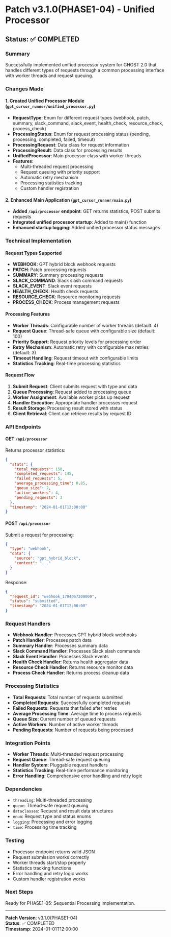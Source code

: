 # Patch v3.1.0(PHASE1-04) - Unified Processor

## Status: ✅ COMPLETED

### Summary
Successfully implemented unified processor system for GHOST 2.0 that handles different types of requests through a common processing interface with worker threads and request queuing.

### Changes Made

#### 1. Created Unified Processor Module (`gpt_cursor_runner/unified_processor.py`)
- **RequestType**: Enum for different request types (webhook, patch, summary, slack_command, slack_event, health_check, resource_check, process_check)
- **ProcessingStatus**: Enum for request processing status (pending, processing, completed, failed, timeout)
- **ProcessingRequest**: Data class for request information
- **ProcessingResult**: Data class for processing results
- **UnifiedProcessor**: Main processor class with worker threads
- **Features**:
  - Multi-threaded request processing
  - Request queuing with priority support
  - Automatic retry mechanism
  - Processing statistics tracking
  - Custom handler registration

#### 2. Enhanced Main Application (`gpt_cursor_runner/main.py`)
- **Added `/api/processor` endpoint**: GET returns statistics, POST submits requests
- **Integrated unified processor startup**: Added to main() function
- **Enhanced startup logging**: Added unified processor status messages

### Technical Implementation

#### Request Types Supported
- **WEBHOOK**: GPT hybrid block webhook requests
- **PATCH**: Patch processing requests
- **SUMMARY**: Summary processing requests
- **SLACK_COMMAND**: Slack slash command requests
- **SLACK_EVENT**: Slack event requests
- **HEALTH_CHECK**: Health check requests
- **RESOURCE_CHECK**: Resource monitoring requests
- **PROCESS_CHECK**: Process management requests

#### Processing Features
- **Worker Threads**: Configurable number of worker threads (default: 4)
- **Request Queue**: Thread-safe queue with configurable size (default: 100)
- **Priority Support**: Request priority levels for processing order
- **Retry Mechanism**: Automatic retry with configurable max retries (default: 3)
- **Timeout Handling**: Request timeout with configurable limits
- **Statistics Tracking**: Real-time processing statistics

#### Request Flow
1. **Submit Request**: Client submits request with type and data
2. **Queue Processing**: Request added to processing queue
3. **Worker Assignment**: Available worker picks up request
4. **Handler Execution**: Appropriate handler processes request
5. **Result Storage**: Processing result stored with status
6. **Client Retrieval**: Client can retrieve results by request ID

### API Endpoints

#### GET `/api/processor`
Returns processor statistics:
```json
{
  "stats": {
    "total_requests": 150,
    "completed_requests": 145,
    "failed_requests": 5,
    "average_processing_time": 0.85,
    "queue_size": 2,
    "active_workers": 4,
    "pending_requests": 3
  },
  "timestamp": "2024-01-01T12:00:00"
}
```

#### POST `/api/processor`
Submit a request for processing:
```json
{
  "type": "webhook",
  "data": {
    "source": "gpt_hybrid_block",
    "content": "..."
  }
}
```

Response:
```json
{
  "request_id": "webhook_1704067200000",
  "status": "submitted",
  "timestamp": "2024-01-01T12:00:00"
}
```

### Request Handlers
- **Webhook Handler**: Processes GPT hybrid block webhooks
- **Patch Handler**: Processes patch data
- **Summary Handler**: Processes summary data
- **Slack Command Handler**: Processes Slack slash commands
- **Slack Event Handler**: Processes Slack events
- **Health Check Handler**: Returns health aggregator data
- **Resource Check Handler**: Returns resource monitor data
- **Process Check Handler**: Returns process cleanup data

### Processing Statistics
- **Total Requests**: Total number of requests submitted
- **Completed Requests**: Successfully completed requests
- **Failed Requests**: Requests that failed after retries
- **Average Processing Time**: Average time to process requests
- **Queue Size**: Current number of queued requests
- **Active Workers**: Number of active worker threads
- **Pending Requests**: Number of requests being processed

### Integration Points
- **Worker Threads**: Multi-threaded request processing
- **Request Queue**: Thread-safe request queuing
- **Handler System**: Pluggable request handlers
- **Statistics Tracking**: Real-time performance monitoring
- **Error Handling**: Comprehensive error handling and retry logic

### Dependencies
- `threading`: Multi-threaded processing
- `queue`: Thread-safe request queuing
- `dataclasses`: Request and result data structures
- `enum`: Request type and status enums
- `logging`: Processing and error logging
- `time`: Processing time tracking

### Testing
- Processor endpoint returns valid JSON
- Request submission works correctly
- Worker threads start/stop properly
- Statistics tracking functions
- Error handling and retry logic works
- Custom handler registration works

### Next Steps
Ready for PHASE1-05: Sequential Processing implementation.

---
**Patch Version**: v3.1.0(PHASE1-04)  
**Status**: ✅ COMPLETED  
**Timestamp**: 2024-01-01T12:00:00 